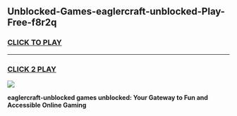 
## Unblocked-Games-eaglercraft-unblocked-Play-Free-f8r2q
<h3>
<a href="https://premium76.site?title=eaglercraft-unblocked&ref=10A">CLICK TO PLAY</a></h3>
<hr>

<h3>
<a href="https://premium76.site?title=eaglercraft-unblocked&ref=10A">CLICK 2 PLAY</a>
  
</h3>

<a href="https://premium76.site?title=eaglercraft-unblocked&ref=10A"><img src="https://clearcache.store/games.png"></a>


**eaglercraft-unblocked games unblocked: Your Gateway to Fun and Accessible Online Gaming**
